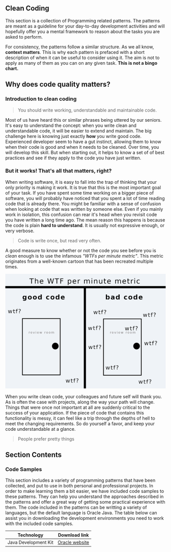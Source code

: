 ## Clean Coding

This section is a collection of Programming related patterns.
The patterns are meant as a guideline for your day-to-day development activities and will
 hopefully offer you a mental framework to reason about the tasks you are asked to perform.

For consistency, the patterns follow a similar structure.
As we all know, **context matters**. This is why each pattern is prefaced with a short description of 
when it can be useful to consider using it. The aim is not to apply as many of them as you can on any given task.
**This is not a bingo chart.**

## Why does code quality matters?

### Introduction to clean coding

> You should write working, understandable and maintainable code. 

Most of us have heard this or similar phrases being uttered by our seniors.
It's easy to understand the concept: when you write clean and understandable code, it will be easier to extend and maintain.
The big challenge here is knowing just exactly **how** you write good code.
Experienced developer seem to have a gut instinct, allowing them to know when their code is good and when it needs to be cleaned.
Over time, you will develop this skill. But when starting out, it helps to know a set of of best practices and see if they apply to the code you have just written.

### But it works! That's all that matters, right?

When writing software, it is easy to fall into the trap of thinking that your only priority is making it work.
It is true that this is the most important goal of your task. If you have spent some time working on a bigger piece of software, you will probably have noticed that you spent a lot of time reading code that is already there.
You might be familiar with a sense of confusion when looking at code that was written by someone else. Even if you mainly work in isolation, this confusion can rear it's head when you revisit code you have written a long time ago.
The mean reason this happens is because the code is plain **hard to understand**. It is usually not expressive enough, or very verbose.  

> Code is write once, but read very often.

A good measure to know whether or not the code you see before you is _clean_ enough is to use the infamous _"WTFs per minute metric"_.
This metric originates from a well-known cartoon that has been recreated multiple times.

![my attempt at reproducing the famous cartoon](./wtf_per_minute.png)

When you write clean code, your colleagues and future self will thank you. As is often the case with projects, along the way your path will change.
Things that were once not important at all are suddenly critical to the success of your application. If the piece of code that contains this functionality is messy,
it can feel like a trip through the depths of hell to meet the changing requirements. So do yourself a favor, and keep your code understandable at a glance.

> People prefer pretty things

## Section Contents

### Code Samples
This section includes a variety of programming patterns that have been collected, and put to use 
in both personal and professional projects. In order to make learning them a bit easier, we have included 
code samples to these patterns. They can help you understand the approaches described in the patterns and offer 
a great way of getting some practical experience with them.
The code included in the patterns can be writting a variety of languages, but the default language is Oracle Java.
The table below can assist you in downloading the development environments you need to work with the included code samples.

| Technology | Download link |
|---|---|
| Java Development Kit | [Oracle website](https://www.oracle.com/java/technologies/javase-downloads.html) |

